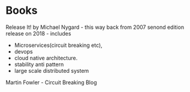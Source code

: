 # Books

Release It! by Michael Nygard - this way back from 2007 senond edition release on 2018 - includes

- Microservices(circuit breaking etc),
- devops
- cloud native architecture.
- stability anti pattern
- large scale distributed system

Martin Fowler - Circuit Breaking Blog
